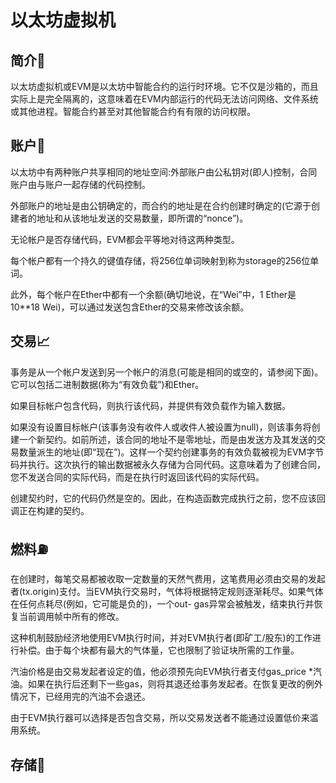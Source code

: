 # 以太坊虚拟机
## 简介📖
以太坊虚拟机或EVM是以太坊中智能合约的运行时环境。它不仅是沙箱的，而且实际上是完全隔离的，这意味着在EVM内部运行的代码无法访问网络、文件系统或其他进程。智能合约甚至对其他智能合约有有限的访问权限。

## 账户👛
以太坊中有两种账户共享相同的地址空间:外部账户由公私钥对(即人)控制，合同账户由与账户一起存储的代码控制。

外部账户的地址是由公钥确定的，而合约的地址是在合约创建时确定的(它源于创建者的地址和从该地址发送的交易数量，即所谓的“nonce”)。

无论帐户是否存储代码，EVM都会平等地对待这两种类型。

每个帐户都有一个持久的键值存储，将256位单词映射到称为storage的256位单词。

此外，每个帐户在Ether中都有一个余额(确切地说，在“Wei”中，1 Ether是10**18 Wei)，可以通过发送包含Ether的交易来修改该余额。

## 交易📈
事务是从一个帐户发送到另一个帐户的消息(可能是相同的或空的，请参阅下面)。它可以包括二进制数据(称为“有效负载”)和Ether。

如果目标帐户包含代码，则执行该代码，并提供有效负载作为输入数据。

如果没有设置目标帐户(该事务没有收件人或收件人被设置为null)，则该事务将创建一个新契约。如前所述，该合同的地址不是零地址，而是由发送方及其发送的交易数量派生的地址(即“现在”)。这样一个契约创建事务的有效负载被视为EVM字节码并执行。这次执行的输出数据被永久存储为合同代码。这意味着为了创建合同，您不发送合同的实际代码，而是在执行时返回该代码的实际代码。

创建契约时，它的代码仍然是空的。因此，在构造函数完成执行之前，您不应该回调正在构建的契约。

## 燃料⛽️

在创建时，每笔交易都被收取一定数量的天然气费用，这笔费用必须由交易的发起者(tx.origin)支付。当EVM执行交易时，气体将根据特定规则逐渐耗尽。如果气体在任何点耗尽(例如，它可能是负的)，一个out- gas异常会被触发，结束执行并恢复当前调用帧中所有的修改。

这种机制鼓励经济地使用EVM执行时间，并对EVM执行者(即矿工/股东)的工作进行补偿。由于每个块都有最大的气体量，它也限制了验证块所需的工作量。

汽油价格是由交易发起者设定的值，他必须预先向EVM执行者支付gas_price *汽油。如果在执行后还剩下一些gas，则将其退还给事务发起者。在恢复更改的例外情况下，已经用完的汽油不会退还。

由于EVM执行器可以选择是否包含交易，所以交易发送者不能通过设置低价来滥用系统。

## 存储🏦
